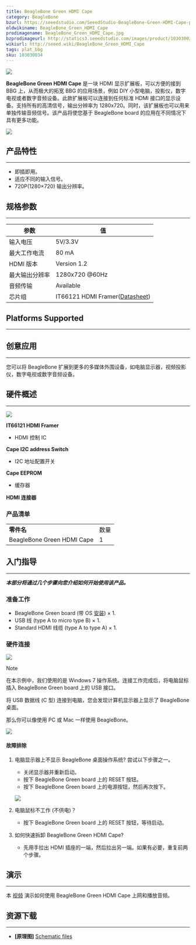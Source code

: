 ```yaml
---
title: BeagleBone Green HDMI Cape
category: BeagleBone
bzurl: https://seeedstudio.com/SeeedStudio-BeagleBone-Green-HDMI-Cape-p-2570.html
oldwikiname: BeagleBone_Green_HDMI_Cape
prodimagename: BeagleBone_Green_HDMI_Cape.jpg
bzprodimageurl: http://statics3.seeedstudio.com/images/product/103030034 1.jpg
wikiurl: http://seeed.wiki/BeagleBone_Green_HDMI_Cape
tags: plat_bbg
sku: 103030034
---
```


![](https://raw.githubusercontent.com/SeeedDocument/BeagleBone_Green_HDMI_Cape/master/img/BeagleBone_Green_HDMI_Cape.jpg)

**BeagleBone Green HDMI Cape** 是一块 HDMI 显示扩展板，可以方便的接到 BBG 上，从而极大的拓宽 BBG 的应用场景，例如 DIY 小型电脑，投影仪，数字电视或者数字音频设备。此款扩展板可以连接到任何标准 HDMI 接口的显示设备。支持所有的高清信号，输出分辨率为 1280x720。同时，该扩展板也可以用来单独传输音频信号。该产品将使您基于 BeagleBone board 的应用在不同情况下具有更多功能。

[![](https://github.com/SeeedDocument/wiki_chinese/raw/master/docs/images/click_to_buy.PNG)](https://item.taobao.com/item.htm?spm=a1z10.3-c.w4002-11172317909.10.678ab188a3UM6k&id=527711785332)

## 产品特性
--------

-   即插即用。
-   适应不同的输入信号。
-   720P(1280×720) 输出分辨率。

## 规格参数
-------------

| 参数                | 值                                                                                                  |
|--------------------------|--------------------------------------------------------------------------------------------------------|
| 输入电压            | 5V/3.3V                                                                                                |
| 最大工作电流 | 80 mA                                                                                                  |
| HDMI 版本             | Version 1.2                                                                                            |
| 最大输出分辨率 | 1280x720 @60Hz                                                                                         |
| 音频传输       | Available                                                                                              |
| 芯片组                     | IT66121 HDMI Framer([Datasheet](https://raw.githubusercontent.com/SeeedDocument/BeagleBone_Green_HDMI_Cape/master/res/IT66121FN_Datasheet_v1.02.pdf)) |

## Platforms Supported
-------------------

## 创意应用
-----------------

您可以将 BeagleBone 扩展到更多的多媒体外围设备，如电脑显示器，视频投影仪，数字电视或数字音频设备。

## 硬件概述
-----------------

![](https://raw.githubusercontent.com/SeeedDocument/BeagleBone_Green_HDMI_Cape/master/img/BeagleBone_Green_HDMI_Cape_Componentss.jpg)


**IT66121 HDMI Framer**

   - HDMI 控制 IC

**Cape I2C address Switch**

   - I2C 地址配置开关

**Cape EEPROM**

   - 缓存器

**HDMI 连接器**

### 产品清单

|                            |          |
|----------------------------|----------|
| **零件名**             | 数量 |
| BeagleBone Green HDMI Cape | 1        |

## 入门指导
-----------

***本部分将通过几个步骤向您介绍如何开始使用该产品。***

### 准备工作

-   BeagleBone Green board (带 OS [安装](http://beagleboard.org/getting-started)) × 1.
-   USB 线 (type A to micro type B) × 1.
-   Standard HDMI 线缆 (type A to type A) × 1.

### 硬件连接

![](https://raw.githubusercontent.com/SeeedDocument/BeagleBone_Green_HDMI_Cape/master/img/BeagleBone_Green_HDMI_Cape_Connection_1200_s.jpg)

<div class="admonition note">
<p class="admonition-title">Note</p>
在本示例中，我们使用的是 Windows 7 操作系统。连接工作完成后，将电脑鼠标插入 BeagleBone Green board 上的 USB 接口。
</div>

将 USB 数据线 (C 型) 连接到电脑，您会发现计算机显示器上显示了 BeagleBone 桌面。

那么你可以像使用 PC 或 Mac 一样使用 BeagleBone。

![](https://raw.githubusercontent.com/SeeedDocument/BeagleBone_Green_HDMI_Cape/master/img/Bbb_vnc.jpg)

#### 故障排除

1. 电脑显示器上不显示 BeagleBone 桌面操作系统? 尝试以下步骤之一。

    - 关闭显示器并重新启动。
    - 按下 BeagleBone Green board 上的 RESET 按钮。
    - 按下 BeagleBone Green board 上的电源按钮，然后再次按下。


    ![](https://raw.githubusercontent.com/SeeedDocument/BeagleBone_Green_HDMI_Cape/master/img/Beaglebone-Green_s.jpg)

2. 电脑鼠标不工作 (不供电)？
    -   按下 BeagleBone Green board 上的 RESET 按钮，等待启动。

3. 如何快速拆卸  BeagleBone Green HDMI Cape?
    -   先用手拉出 HDMI 插座的一端，然后拉出另一端。如果有必要，重复前两个步骤。

## 演示
----

本 [视频](https://www.youtube.com/watch?v=-xvbXSd_9TY&feature=youtu.be) 演示如何使用   BeagleBone Green HDMI Cape 上网和播放音频。

## 资源下载
---------

- **[原理图]** [Schematic files](https://raw.githubusercontent.com/SeeedDocument/BeagleBone_Green_HDMI_Cape/master/res/Schematic_Files.zip)

<!-- This Markdown file was created from http://www.seeedstudio.com/wiki/BeagleBone_Green_HDMI_Cape -->

